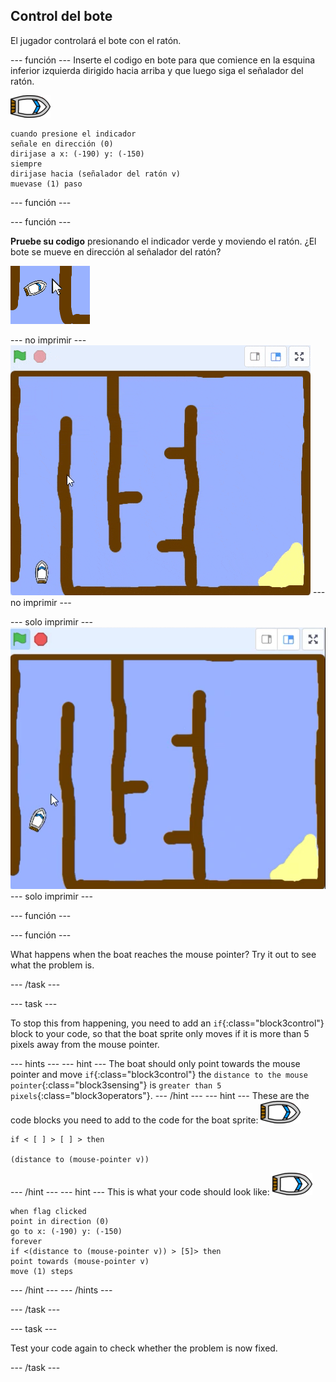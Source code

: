 ## Control del bote

El jugador controlará el bote con el ratón.

\--- función \--- Inserte el codigo en bote para que comience en la esquina inferior izquierda dirigido hacia arriba y que luego siga el señalador del ratón.

![boat-sprite](images/boat_resize.png)

```blocks3
cuando presione el indicador
señale en dirección (0)
dirijase a x: (-190) y: (-150)
siempre
dirijase hacia (señalador del ratón v)
muevase (1) paso
```

\--- función \---

\--- función \---

**Pruebe su codigo** presionando el indicador verde y moviendo el ratón. ¿El bote se mueve en dirección al señalador del ratón?

![screenshot](images/boat-mouse.png)

\--- no imprimir \--- ![screenshot](images/boat-pointer-test-anim.gif) \--- no imprimir \---

\--- solo imprimir \--- ![screenshot](images/boat-pointer-test-anim.png) \--- solo imprimir \---

\--- función \---

\--- función \---

What happens when the boat reaches the mouse pointer? Try it out to see what the problem is.

\--- /task \---

\--- task \---

To stop this from happening, you need to add an `if`{:class="block3control"} block to your code, so that the boat sprite only moves if it is more than 5 pixels away from the mouse pointer.

\--- hints \--- \--- hint \--- The boat should only point towards the mouse pointer and move `if`{:class="block3control"} the `distance to the mouse pointer`{:class="block3sensing"} is `greater than 5 pixels`{:class="block3operators"}. \--- /hint \--- \--- hint \--- These are the code blocks you need to add to the code for the boat sprite: ![boat-sprite](images/boat_resize.png)

```blocks3
if < [ ] > [ ] > then

(distance to (mouse-pointer v))
```

\--- /hint \--- \--- hint \--- This is what your code should look like: ![boat-sprite](images/boat_resize.png)

```blocks3
when flag clicked
point in direction (0)
go to x: (-190) y: (-150)
forever
if <(distance to (mouse-pointer v)) > [5]> then
point towards (mouse-pointer v)
move (1) steps
```

\--- /hint \--- \--- /hints \---

\--- /task \---

\--- task \---

Test your code again to check whether the problem is now fixed.

\--- /task \---